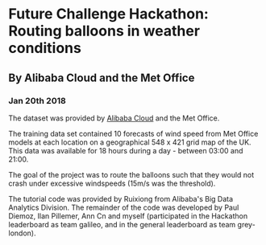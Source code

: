 #   Future Challenge Hackathon: Routing balloons in weather conditions
##  By Alibaba Cloud and the Met Office
### Jan 20th 2018

The dataset was provided by [Alibaba Cloud](bit.ly/AliCloudHackathon) and the Met Office.

The training data set contained 10 forecasts of wind speed from Met Office models at each location on a geographical 548 x 421 grid map of the UK. This data was available for 18 hours during a day - between 03:00 and 21:00.

The goal of the project was to route the balloons such that they would not crash under excessive windspeeds (15m/s was the threshold).

The tutorial code was provided by Ruixiong from Alibaba's Big Data Analytics Division. The remainder of the code was developed by Paul Diemoz, Ilan Pillemer, Ann Cn and myself (participated in the Hackathon leaderboard as team galileo, and in the general leaderboard as team grey-london).